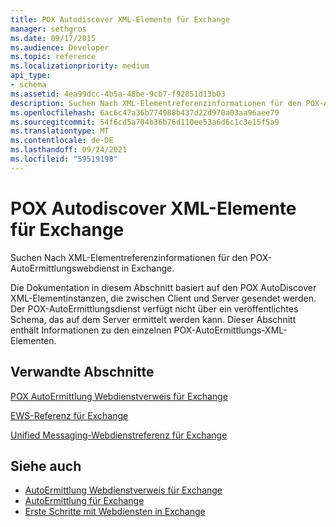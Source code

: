 ```yaml
---
title: POX Autodiscover XML-Elemente für Exchange
manager: sethgros
ms.date: 09/17/2015
ms.audience: Developer
ms.topic: reference
ms.localizationpriority: medium
api_type:
- schema
ms.assetid: 4ea99dcc-4b5a-48be-9cb7-f92851d13b03
description: Suchen Nach XML-Elementreferenzinformationen für den POX-AutoErmittlungswebdienst in Exchange.
ms.openlocfilehash: 6ac6c47a36b774988b437d22d970a03aa96aee79
ms.sourcegitcommit: 54f6cd5a704b36b76d110ee53a6d6c1c3e15f5a9
ms.translationtype: MT
ms.contentlocale: de-DE
ms.lasthandoff: 09/24/2021
ms.locfileid: "59519198"
---
```

# <a name="pox-autodiscover-xml-elements-for-exchange"></a>POX Autodiscover XML-Elemente für Exchange

Suchen Nach XML-Elementreferenzinformationen für den POX-AutoErmittlungswebdienst in Exchange.
  
Die Dokumentation in diesem Abschnitt basiert auf den POX AutoDiscover XML-Elementinstanzen, die zwischen Client und Server gesendet werden. Der POX-AutoErmittlungsdienst verfügt nicht über ein veröffentlichtes Schema, das auf dem Server ermittelt werden kann. Dieser Abschnitt enthält Informationen zu den einzelnen POX-AutoErmittlungs-XML-Elementen.
  
## <a name="related-sections"></a>Verwandte Abschnitte
<a name="bk_RelatedSections"> </a>

[POX AutoErmittlung Webdienstverweis für Exchange](pox-autodiscover-web-service-reference-for-exchange.md)
  
[EWS-Referenz für Exchange](ews-reference-for-exchange.md)
  
[Unified Messaging-Webdienstreferenz für Exchange](unified-messaging-web-service-reference-for-exchange.md)
  
## <a name="see-also"></a>Siehe auch

- [AutoErmittlung Webdienstverweis für Exchange](autodiscover-web-service-reference-for-exchange.md)
- [AutoErmittlung für Exchange](../exchange-web-services/autodiscover-for-exchange.md)
- [Erste Schritte mit Webdiensten in Exchange](../exchange-web-services/start-using-web-services-in-exchange.md)
    

